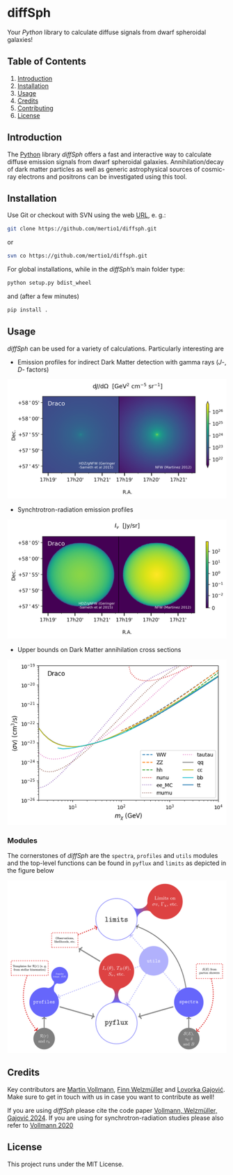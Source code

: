# diffSph
Your *Python* library to calculate diffuse signals from dwarf spheroidal galaxies!


## Table of Contents
1. [Introduction](#Introduction)
2. [Installation](#Installation)
3. [Usage](#Usage)
4. [Credits](#Credits)
5. [Contributing](#Contributing)
6. [License](#License)


## Introduction
The [Python](https://www.python.org/) library *diffSph* offers a fast and interactive way to calculate diffuse emission signals from dwarf spheroidal galaxies. Annihilation/decay of dark matter particles as well as generic astrophysical sources of cosmic-ray electrons and positrons can be investigated using this tool.

## Installation
Use Git or checkout with SVN using the web [URL](https://github.com/mertio1/diffsph.git), e. g.:
```bash
git clone https://github.com/mertio1/diffsph.git
```

or 
```bash
svn co https://github.com/mertio1/diffsph.git
```

For global installations, while in the *diffSph*’s main folder type:
```bash
python setup.py bdist_wheel
```

and (after a few minutes)
```bash
pip install .
```

## Usage
*diffSph* can be used for a variety of calculations. Particularly interesting are

* Emission profiles for indirect Dark Matter detection with gamma rays (*J*-, *D*- factors)

![jfactor](/figs/promptcolor.png)

* Synchtrotron-radiation emission profiles

![synchmap](/figs/synchcolor.png)

* Upper bounds on Dark Matter annihilation cross sections

![sigmav](/figs/svlimits.png)


### Modules
The cornerstones of *diffSph* are the `spectra`, `profiles` and `utils` modules and the top-level functions can be found in `pyflux` and `limits` as depicted in the figure below

![architecture](/figs/mindmap_diffsph.png)


## Credits
Key contributors are [Martin Vollmann](https://github.com/mertio1), [Finn Welzmüller](https://github.com/FinnWelzmueller)
and [Lovorka Gajović](https://github.com/lovork). Make sure to get in touch with us in case you want to contribute as well! 

If you are using *diffSph* please cite the code paper [Vollmann, Welzmüller, Gajović 2024][paper 1]. If you are using for synchrotron-radiation studies please also refer to [Vollmann 2020][paper 2]

## License
This project runs under the MIT License.

<!--- References --->

[paper 1]: <https://arxiv.org> (M. Vollmann, F. Welzmüller , L. Gajović, "diffSph: a Python tool to compute diffuse signals from dwarf spheroidal galaxies")

[paper 2]: <https://arxiv.org/abs/2011.11947> 'M. Vollmann, "Universal profiles for radio searches of dark matter in dwarf galaxies"'

